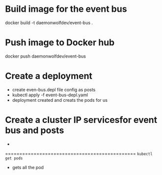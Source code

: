 # Build image for the event bus
docker build -t daemonwolfdev/event-bus .

# Push image to Docker hub
docker push daemonwolfdev/event-bus

# Create a deployment
- create even-bus.depl file config as posts
- kubectl apply -f event-bus-depl.yaml 
- deployment created and creats the pods for us

# Create a cluster IP servicesfor event bus and posts
- 
==============================================
`kubectl get pods`
- gets all the pod